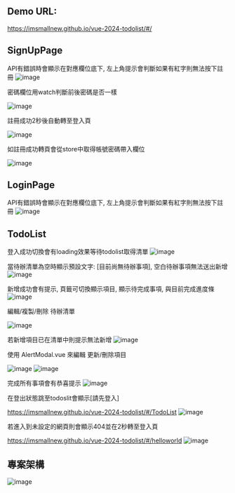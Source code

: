 ## Demo URL:
https://imsmallnew.github.io/vue-2024-todolist/#/

## SignUpPage
API有錯誤時會顯示在對應欄位底下, 左上角提示會判斷如果有紅字則無法按下註冊
![image](https://github.com/user-attachments/assets/e5569e44-95b0-448f-bc2f-a209e35b67fb)

密碼欄位用watch判斷前後密碼是否一樣

![image](https://github.com/user-attachments/assets/8810f10b-be02-43c2-a19f-8b2d83a42eb9)

註冊成功2秒後自動轉至登入頁

![image](https://github.com/user-attachments/assets/b5fbb6a5-a144-4309-869a-9842ea7a409b)

如註冊成功轉頁會從store中取得帳號密碼帶入欄位

![image](https://github.com/user-attachments/assets/e42d7ce3-5cdc-41d6-8cf8-1669f401bc90)

## LoginPage
API有錯誤時會顯示在對應欄位底下, 左上角提示會判斷如果有紅字則無法按下註冊
![image](https://github.com/user-attachments/assets/0460e142-688d-47ef-bc00-3e4b607a2539)


## TodoList
登入成功切換會有loading效果等待todolist取得清單
![image](https://github.com/user-attachments/assets/03968f64-02f2-4ebd-aadc-057bb1d333f1)

當待辦清單為空時顯示預設文字: [目前尚無待辦事項], 空白待辦事項無法送出新增
![image](https://github.com/user-attachments/assets/43f1e58a-1623-4c44-982d-2a5c83cdc9f7)

新增成功會有提示, 頁籤可切換顯示項目, 顯示待完成事項, 與目前完成進度條
![image](https://github.com/user-attachments/assets/54e89d30-bf97-4574-83e8-505e135783d8)

編輯/複製/刪除 待辦清單

![image](https://github.com/user-attachments/assets/75960696-dd7d-4aa8-81c5-ba33c729a028)

若新增項目已在清單中則提示無法新增
![image](https://github.com/user-attachments/assets/23dd3c84-a927-4f1c-9a6e-9a4e00e25d7a)

使用 AlertModal.vue 來編輯 更新/刪除項目

![image](https://github.com/user-attachments/assets/bb347ec5-6122-4235-99bc-376892f9ea53)
![image](https://github.com/user-attachments/assets/db2b2388-21a1-4951-9e17-2e6efcb313aa)

完成所有事項會有恭喜提示
![image](https://github.com/user-attachments/assets/6a93f797-e05f-4546-a217-35f14b14a707)

在登出狀態跳至todoslit會顯示[請先登入]

https://imsmallnew.github.io/vue-2024-todolist/#/TodoList
![image](https://github.com/user-attachments/assets/90b2667e-1aac-4cf1-b520-e45b8de839f0)

若進入到未設定的網頁則會顯示404並在2秒轉至登入頁

https://imsmallnew.github.io/vue-2024-todolist/#/helloworld
![image](https://github.com/user-attachments/assets/250475c3-8cfe-41a7-90fb-488c9544a2cd)

## 專案架構

![image](https://github.com/user-attachments/assets/f69805f2-8782-49fb-8811-eab9a5dedf89)

